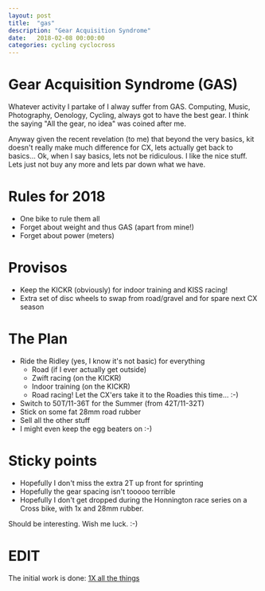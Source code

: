 ```yaml
---
layout: post
title:  "gas"
description: "Gear Acquisition Syndrome"
date:   2018-02-08 00:00:00
categories: cycling cyclocross
---
```


# Gear Acquisition Syndrome (GAS)
Whatever activity I partake of I alway suffer from GAS. Computing, Music, Photography, Oenology, Cycling, always got to have the best gear. I think the saying "All the gear, no idea" was coined after me.

Anyway given the recent revelation (to me) that beyond the very basics, kit doesn't really make much difference for CX, lets actually get back to basics... Ok, when I say basics, lets not be ridiculous. I like the nice stuff. Lets just not buy any more and lets par down what we have.

# Rules for 2018
* One bike to rule them all
* Forget about weight and thus GAS (apart from mine!)
* Forget about power (meters)

# Provisos
* Keep the KICKR (obviously) for indoor training and KISS racing!
* Extra set of disc wheels to swap from road/gravel and for spare next CX season

# The Plan
* Ride the Ridley (yes, I know it's not basic) for everything
  * Road (if I ever actually get outside)
  * Zwift racing (on the KICKR)
  * Indoor training (on the KICKR)
  * Road racing! Let the CX'ers take it to the Roadies this time... :-)
* Switch to 50T/11-36T for the Summer (from 42T/11-32T)
* Stick on some fat 28mm road rubber
* Sell all the other stuff
* I might even keep the egg beaters on :-)

# Sticky points
* Hopefully I don't miss the extra 2T up front for sprinting
* Hopefully the gear spacing isn't tooooo terrible
* Hopefully I don't get dropped during the Honnington race series on a Cross bike, with 1x and 28mm rubber. 

Should be interesting. Wish me luck. :-)

# EDIT
The initial work is done: [1X all the things](/cycling/cyclocross/2018/02/12/oneby-all-the-things.html)